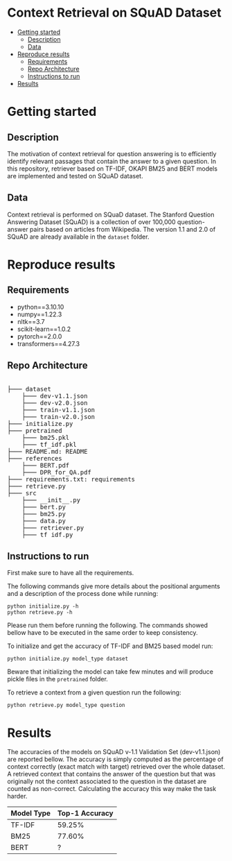 # Context Retrieval on SQuAD Dataset

* [Getting started](#getting-started)
    * [Description](#project-description)
    * [Data](#data)
* [Reproduce results](#reproduce-results)
    * [Requirements](#Requirements)
    * [Repo Architecture](#repo-architecture)
    * [Instructions to run](#instructions-to-run)
* [Results](#results)

# Getting started

## Description
The motivation of context retrieval for question answering is to efficiently identify relevant passages that contain the answer to a given question. In this repository, retriever based on TF-IDF, OKAPI BM25 and BERT models are implemented and tested on SQuAD dataset.

## Data
Context retrieval is performed on SQuaD dataset. The Stanford Question Answering Dataset (SQuAD) is a collection of over 100,000 question-answer pairs based on articles from Wikipedia. The version 1.1 and 2.0 of SQuAD are already available in the `dataset` folder.

# Reproduce results
## Requirements
- python==3.10.10
- numpy==1.22.3
- nltk==3.7
- scikit-learn==1.0.2
- pytorch==2.0.0
- transformers==4.27.3

## Repo Architecture
<pre>  
├─── dataset
    ├─── dev-v1.1.json
    ├─── dev-v2.0.json
    ├─── train-v1.1.json
    ├─── train-v2.0.json
├─── initialize.py
├─── pretrained
    ├─── bm25.pkl
    ├─── tf_idf.pkl
├─── README.md: README
├─── references
    ├─── BERT.pdf
    ├─── DPR_for_QA.pdf
├─── requirements.txt: requirements
├─── retrieve.py
├─── src
    ├─── __init__.py
    ├─── bert.py
    ├─── bm25.py
    ├─── data.py
    ├─── retriever.py
    ├─── tf_idf.py
</pre>

## Instructions to run 
First make sure to have all the requirements.

The following commands give more details about the positional arguments and a description of the process done while running:

```
python initialize.py -h
python retrieve.py -h
```
Please run them before running the following. The commands showed bellow have to be executed in the same order to keep consistency.

To initialize and get the accuracy of TF-IDF and BM25 based model run:
```
python initialize.py model_type dataset
```
Beware that initializing the model can take few minutes and will produce pickle files in the `pretrained` folder.

To retrieve a context from a given question run the following:
```
python retrieve.py model_type question
```

# Results
The accuracies of the models on SQuAD v-1.1 Validation Set (dev-v1.1.json) are reported bellow. The accuracy is simply computed as the percentage of context correctly (exact match with target) retrieved over the whole dataset. A retrieved context that contains the answer of the question but that was originally not the context associated to the question in the dataset are counted as non-correct. Calculating the accuracy this way make the task harder. 

| Model Type | Top-1 Accuracy |     
|-------------------|------------|
| TF-IDF | 59.25% |       
| BM25 | 77.60% |       
| BERT | ? |       

